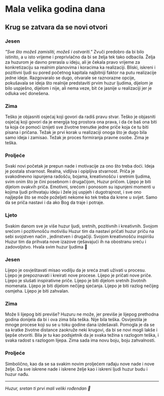 # Mala velika godina dana

## Krug se zatvara da se novi otvori

### Jesen

*"Sve što možeš zamisliti, možeš i ostvariti."*
Zvuči predobro da bi bilo istinito, a u isto vrijeme i preprivlačno da bi se želja tek tako odbacila.
Želja za huzurom je davno prerasla u ideju, ali je čekala pravo vrijeme za konkretizaciju sa realnim planovima i koracima ka realizaciji.
Bliski, iskreni i pozitivni ljudi su pored početnog kapitala najbitniji faktor na putu realizacije jedne ideje.
Razgovaralo se dugo, otvarale se raznorazne opcije, pokušavala se ideja što realnije predstaviti prvim huzur ljudima, dijelom je bilo uspješno, dijelom i nije, ali nema veze, bit će jasnije u realizaciji jer je odluka već donešena.

### Zima
Teško je objasniti osjećaj koji govori da radiš pravu stvar. Teško je objasniti osjećaj koji govori da je energija tog prostora ona prava, i da će baš ona biti ta koja će pomoći iznijeti sve životne trenutke jedne priče koja će tu biti pisana i pričana. Težak je prvi korak u realizaciji onoga što je dugo bila samo ideja i zamisao. Težak je proces formiranja pravne osobe. Zima je teška.

### Proljeće
Svaki novi početak je prepun nade i motivacije za ono što treba doći. Ideja je postala stvarnost. Realna, vidljiva i opipljiva stvarnost. Priča je svakodnevno ispunjena radošću, bojama, kreativnošću i sretnim ljudima, svim onim što je čini posebnom i drugačijom, Huzur pričom. 
Lijepo je biti dijelom ovakvih priča. Emotivni, srećom i ponosom su ispunjeni momenti u kojima ljudi prihvataju ideju i žele joj uspjeh i dugotrajnost, i sve ono najljepše što se može poželjeti nekome ko tek treba da krene u svijet.
Samo da se priča nastavi i da ako Bog da traje i potraje.

### Ljeto
Svakim danom sve je više huzur ljudi, sretnih, pozitivnih i kreativnih. Svojom srećom i pozitivnošću motivišu Huzur tim da nastavi pričati huzur priču na sebi svojstven način , jedinstven i drugačiji. Svojom kreativnošću inspirišu Huzur tim da prihvata nove izazove rješavajući ih na obostranu sreću i zadovoljstvo.
Hvala svim huzur ljudima 🤍

### Jesen
Lijepo je osvještavati misao vodilju da je sreća znati uživati u procesu. Lijepo je prepoznavati i kreirati nove procese. Lijepo je pričati nove priče. Lijepo je slušati inspirativne priče. Lijepo je biti dijelom sretnih životnih momenata. Lijepo je biti dijelom nečijeg sjećanja. Lijepo je biti razlog nečijeg osmjeha. Lijepo je biti zahvalan.

### Zima
Može li lijepog biti previše? Huzuru ne može, jer previše je lijepog prethodna godina donijela da bi i ova zima bila teška. Nije bila teška. Osvijestila je mnoge procese koji su se u toku godine dana izdešavali. Pomogla je da se sa kratke životne distance zaokruže neki krugovi, da bi se novi mogli lakše i ljepše otvoriti. Bila je tu kao podsjetnik da je svaka težina s razlogom teška, i svaka radost s razlogom lijepa. Zima sada ima novu boju, boju zahvalnosti. 

### Proljeće
Simbolično, kao da se sa svakim novim proljećem rađaju nove nade i nove želje. 
Da sve iskrene nade i iskrene želje kao i iskreni ljudi huzur budu i huzur nađu.

---

*Huzur, sretan ti prvi mali veliki rođendan 🎉* 